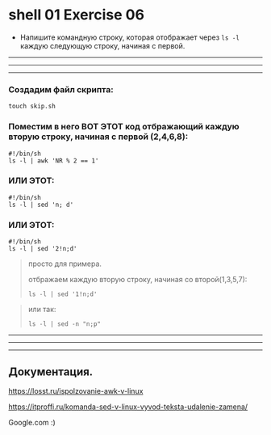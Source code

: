 # shell 01 Exercise 06

 - Напишите командную строку, которая отображает через `ls -l` каждую следующую строку, начиная с первой.


_________________________________________________________________________________
_________________________________________________________________________________
_________________________________________________________________________________


### Создадим файл скрипта:

	touch skip.sh





### Поместим в него ВОТ ЭТОТ код отбражающий каждую вторую строку, начиная с первой (2,4,6,8):
```
#!/bin/sh
ls -l | awk 'NR % 2 == 1'
```






### ИЛИ ЭТОТ:
```
#!/bin/sh
ls -l | sed 'n; d'
```




### ИЛИ ЭТОТ:
```
#!/bin/sh
ls -l | sed '2!n;d'
```




> просто для примера.
>
> отбражаем каждую вторую строку, начиная со второй(1,3,5,7):
>
> ```
> ls -l | sed '1!n;d'
> ```

> или так:
> ```
> ls -l | sed -n "n;p"
> ```


_________________________________________________________________________________
_________________________________________________________________________________
_________________________________________________________________________________


## Документация.



https://losst.ru/ispolzovanie-awk-v-linux


https://itproffi.ru/komanda-sed-v-linux-vyvod-teksta-udalenie-zamena/


Google.com :)
